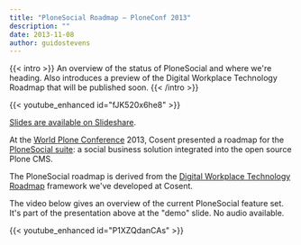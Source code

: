 ```yaml
---
title: "PloneSocial Roadmap — PloneConf 2013"
description: ""
date: 2013-11-08
author: guidostevens
---
```


{{< intro >}}
An overview of the status of PloneSocial and where we're heading. Also introduces a preview of the Digital Workplace Technology Roadmap that will be published soon. {{< /intro >}}

{{< youtube_enhanced id="fJK520x6he8" >}}


[Slides are available on Slideshare](https://www.slideshare.net/GuidoStevens/plonesocial-roadmap-26871960 "PloneSocial Roadmap — PloneConf 2013").

At the [World Plone Conference](http://ploneconf.org) 2013, Cosent presented a roadmap for the [PloneSocial suite](http://pypi.python.org/pypi/plonesocial.suite): a social business solution integrated into the open source Plone CMS.

The PloneSocial roadmap is derived from the
[Digital Workplace Technology Roadmap](/roadmap.html) framework we've developed at Cosent.

The video below gives an overview of the current PloneSocial feature set. It's part of the presentation above at the "demo" slide. No audio available.

{{< youtube_enhanced id="P1XZQdanCAs" >}}

